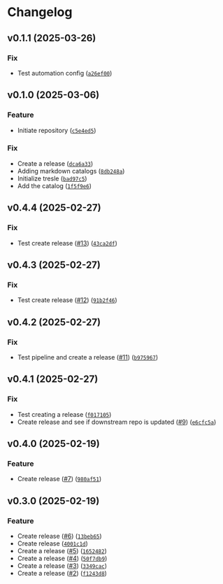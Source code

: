 # Changelog

<!--next-version-placeholder-->

## v0.1.1 (2025-03-26)
### Fix
* Test automation config ([`a26ef00`](https://github.com/oscal-compass/e2e-demo-catalog/commit/a26ef00f175575016af4fc8cf973da177aca357a))

## v0.1.0 (2025-03-06)
### Feature
* Initiate repository ([`c5e4ed5`](https://github.com/oscal-compass/e2e-demo-catalog/commit/c5e4ed5681910898388a054a01fca3744d261f61))

### Fix
* Create a release ([`dca6a33`](https://github.com/oscal-compass/e2e-demo-catalog/commit/dca6a332609aa5348c48abb127610797e354f5e1))
* Adding markdown catalogs ([`8db248a`](https://github.com/oscal-compass/e2e-demo-catalog/commit/8db248a2a32351207202f16857cf2734d189d7e9))
* Initialize tresle ([`bad97c5`](https://github.com/oscal-compass/e2e-demo-catalog/commit/bad97c546b08e31a853f226830c8c8625862a92b))
* Add the catalog ([`1f5f9e6`](https://github.com/oscal-compass/e2e-demo-catalog/commit/1f5f9e610c928f97dcba7a16fd323e0ed4daffbd))

## v0.4.4 (2025-02-27)
### Fix
* Test create release ([#13](https://github.com/oscal-compass/e2e-demo-cac-catalog-cis/issues/13)) ([`43ca2df`](https://github.com/oscal-compass/e2e-demo-cac-catalog-cis/commit/43ca2df906928fe061b99943d785ef2a745befca))

## v0.4.3 (2025-02-27)
### Fix
* Test create release ([#12](https://github.com/oscal-compass/e2e-demo-cac-catalog-cis/issues/12)) ([`91b2f46`](https://github.com/oscal-compass/e2e-demo-cac-catalog-cis/commit/91b2f46c4115fb1bd11196fe6b9da144f1d99206))

## v0.4.2 (2025-02-27)
### Fix
* Test pipeline and create a release ([#11](https://github.com/oscal-compass/e2e-demo-cac-catalog-cis/issues/11)) ([`b975967`](https://github.com/oscal-compass/e2e-demo-cac-catalog-cis/commit/b975967b0e374e74bcdd75c3d7ad81d5545af2b6))

## v0.4.1 (2025-02-27)
### Fix
* Test creating a release ([`f017105`](https://github.com/oscal-compass/e2e-demo-cac-catalog-cis/commit/f0171058597ff368d35dbcacb9eb6ec30592768e))
* Create release and see if downstream repo is updated ([#9](https://github.com/oscal-compass/e2e-demo-cac-catalog-cis/issues/9)) ([`e6cfc5a`](https://github.com/oscal-compass/e2e-demo-cac-catalog-cis/commit/e6cfc5ab5f370f34494e4b6b4b6885f371a54977))

## v0.4.0 (2025-02-19)
### Feature
* Create release ([#7](https://github.com/oscal-compass/e2e-demo-cac-catalog-cis/issues/7)) ([`980af51`](https://github.com/oscal-compass/e2e-demo-cac-catalog-cis/commit/980af510239ac778b522f8e78ef6cc0f88b3748e))

## v0.3.0 (2025-02-19)
### Feature
* Create release ([#6](https://github.com/oscal-compass/e2e-demo-cac-catalog-cis/issues/6)) ([`13beb65`](https://github.com/oscal-compass/e2e-demo-cac-catalog-cis/commit/13beb657fd8a896a6e62184444555219e28f1319))
* Create release ([`4001c1d`](https://github.com/oscal-compass/e2e-demo-cac-catalog-cis/commit/4001c1d5ba7e818c203293bb28f33fb38c935ac8))
* Create a release ([#5](https://github.com/oscal-compass/e2e-demo-cac-catalog-cis/issues/5)) ([`1652482`](https://github.com/oscal-compass/e2e-demo-cac-catalog-cis/commit/16524821cdad361f181089633d28812a608c7107))
* Create a release ([#4](https://github.com/oscal-compass/e2e-demo-cac-catalog-cis/issues/4)) ([`50f7db9`](https://github.com/oscal-compass/e2e-demo-cac-catalog-cis/commit/50f7db9d56b597a5942741b15d62375ec7a8dde3))
* Create a release ([#3](https://github.com/oscal-compass/e2e-demo-cac-catalog-cis/issues/3)) ([`3349cac`](https://github.com/oscal-compass/e2e-demo-cac-catalog-cis/commit/3349cacdac719492951632456eb5d3a1c14a6429))
* Create a release ([#2](https://github.com/oscal-compass/e2e-demo-cac-catalog-cis/issues/2)) ([`f1243d8`](https://github.com/oscal-compass/e2e-demo-cac-catalog-cis/commit/f1243d87cbc929b3dbf814b8375a3ac39a86d5fb))


